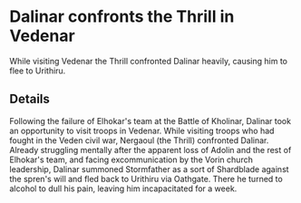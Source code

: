 # Dalinar confronts the Thrill in Vedenar
While visiting Vedenar the Thrill confronted Dalinar heavily, causing him to flee to Urithiru.

## Details
Following the failure of Elhokar's team at the Battle of Kholinar, Dalinar took an opportunity to visit troops in Vedenar. While visiting troops who had fought in the Veden civil war, Nergaoul (the Thrill) confronted Dalinar. Already struggling mentally after the apparent loss of Adolin and the rest of Elhokar's team, and facing excommunication by the Vorin church leadership, Dalinar summoned Stormfather as a sort of Shardblade against the spren's will and fled back to Urithiru via Oathgate. There he turned to alcohol to dull his pain, leaving him incapacitated for a week.
